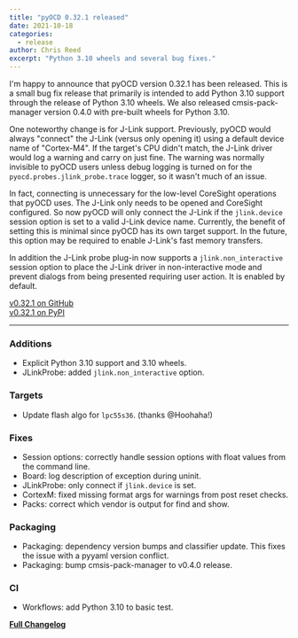 ```yaml
---
title: "pyOCD 0.32.1 released"
date: 2021-10-18
categories:
  - release
author: Chris Reed
excerpt: "Python 3.10 wheels and several bug fixes."
---
```


I'm happy to announce that pyOCD version 0.32.1 has been released. This is a small bug fix release that
primarily is intended to add Python 3.10 support through the release of Python 3.10 wheels. We also
released cmsis-pack-manager version 0.4.0 with pre-built wheels for Python 3.10.

One noteworthy change is for J-Link support. Previously, pyOCD would always "connect" the J-Link (versus only
opening it) using a default device name of "Cortex-M4". If the target's CPU didn't match, the J-Link driver
would log a warning and carry on just fine. The warning was normally invisible to pyOCD users unless debug
logging is turned on for the `pyocd.probes.jlink_probe.trace` logger, so it wasn't much of an issue.

In fact, connecting is unnecessary for the low-level CoreSight operations that pyOCD uses. The J-Link only
needs to be opened and CoreSight configured. So now pyOCD will only connect the J-Link if the
`jlink.device` session option is set to a valid J-Link device name. Currently, the benefit of setting this
is minimal since pyOCD has its own target support. In the future, this option may be required to enable
J-Link's fast memory transfers.

In addition the J-Link probe plug-in now supports a `jlink.non_interactive` session option to place the
J-Link driver in non-interactive mode and prevent dialogs from being presented requiring user action. It
is enabled by default.

[v0.32.1 on GitHub](https://github.com/pyocd/pyOCD/releases/tag/v0.32.1) \
[v0.32.1 on PyPI](https://pypi.org/project/pyocd/0.32.1/)

----

### Additions

- Explicit Python 3.10 support and 3.10 wheels.
- JLinkProbe: added `jlink.non_interactive` option.

### Targets

* Update flash algo for `lpc55s36`. (thanks @Hoohaha!)

### Fixes

* Session options: correctly handle session options with float values from the command line.
* Board: log description of exception during uninit.
* JLinkProbe: only connect if `jlink.device` is set.
* CortexM: fixed missing format args for warnings from post reset checks.
* Packs: correct which vendor is output for find and show.

### Packaging

* Packaging: dependency version bumps and classifier update. This fixes the issue with a pyyaml version conflict.
* Packaging: bump cmsis-pack-manager to v0.4.0 release.

### CI

* Workflows: add Python 3.10 to basic test.

[**Full Changelog**](https://github.com/pyocd/pyOCD/compare/v0.32.0...v0.32.1)


